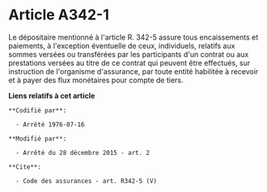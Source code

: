 # Article A342-1

Le dépositaire mentionné à l'article R. 342-5 assure tous encaissements et paiements, à l'exception éventuelle de ceux,
individuels, relatifs aux sommes versées ou transférées par les participants d'un contrat ou aux prestations versées au titre
de ce contrat qui peuvent être effectués, sur instruction de l'organisme d'assurance, par toute entité habilitée à recevoir
et à payer des flux monétaires pour compte de tiers.

**Liens relatifs à cet article**

	**Codifié par**:

	  - Arrêté 1976-07-16

	**Modifié par**:

	  - Arrêté du 28 décembre 2015 - art. 2

	**Cite**:

	  - Code des assurances - art. R342-5 (V)
